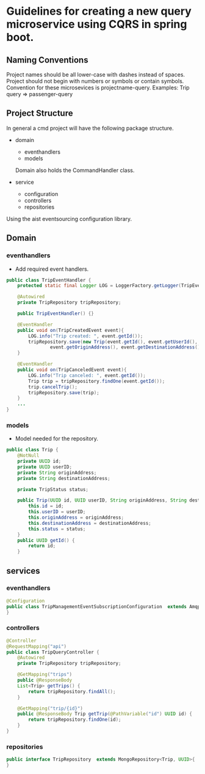 # Guidelines for creating a new query microservice using CQRS in spring boot.

## Naming Conventions
Project names should be all lower-case with dashes instead of spaces. Project should not begin with numbers or symbols or contain symbols. Convention for these
microsevices is projectname-query.
Examples:
Trip query => passenger-query

## Project Structure
In general a cmd project will have the following package structure.
* domain
  * eventhandlers
  * models

  Domain also holds the CommandHandler class.
* service
  * configuration
  * controllers
  * repositories

Using the aist eventsourcing configuration library.

## Domain
### eventhandlers
* Add required event handlers.
```java
public class TripEventHandler {
    protected static final Logger LOG = LoggerFactory.getLogger(TripEventHandler.class);

    @Autowired
    private TripRepository tripRepository;

    public TripEventHandler() {}

    @EventHandler
    public void on(TripCreatedEvent event){
        LOG.info("Trip created: ", event.getId());
        tripRepository.save(new Trip(event.getId(), event.getUserId(),
                event.getOriginAddress(), event.getDestinationAddress(), TripStatus.CREATED));
    }

    @EventHandler
    public void on(TripCanceledEvent event){
        LOG.info("Trip canceled: ", event.getId());
        Trip trip = tripRepository.findOne(event.getId());
        trip.cancelTrip();
        tripRepository.save(trip);
    }
    ...
}

```
### models
* Model needed for the repository.
```java
public class Trip {
    @NotNull
    private UUID id;
    private UUID userID;
    private String originAddress;
    private String destinationAddress;

    private TripStatus status;

    public Trip(UUID id, UUID userID, String originAddress, String destinationAddress, TripStatus status) {
        this.id = id;
        this.userID = userID;
        this.originAddress = originAddress;
        this.destinationAddress = destinationAddress;
        this.status = status;
    }
    public UUID getId() {
        return id;
    }

```
## services
### eventhandlers
```java
@Configuration
public class TripManagementEventSubscriptionConfiguration  extends AmqpEventSubscriptionConfiguration {
}
```
### controllers
```java
@Controller
@RequestMapping("api")
public class TripQueryController {
    @Autowired
    private TripRepository tripRepository;

    @GetMapping("trips")
    public @ResponseBody
    List<Trip> getTrips() {
        return tripRepository.findAll();
    }

    @GetMapping("trip/{id}")
    public @ResponseBody Trip getTrip(@PathVariable("id") UUID id) {
        return tripRepository.findOne(id);
    }
}
```
### repositories
```java
public interface TripRepository  extends MongoRepository<Trip, UUID>{
}
```
